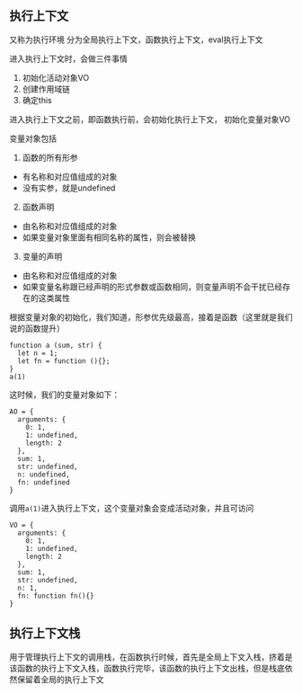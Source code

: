
## 执行上下文
又称为执行环境
分为全局执行上下文，函数执行上下文，eval执行上下文

进入执行上下文时，会做三件事情
1. 初始化活动对象VO
2. 创建作用域链
3. 确定this

进入执行上下文之前，即函数执行前，会初始化执行上下文，
初始化变量对象VO

变量对象包括
1. 函数的所有形参
  + 有名称和对应值组成的对象
  + 没有实参，就是undefined
2. 函数声明
  + 由名称和对应值组成的对象
  + 如果变量对象里面有相同名称的属性，则会被替换
3. 变量的声明
  + 由名称和对应值组成的对象
  + 如果变量名称跟已经声明的形式参数或函数相同，则变量声明不会干扰已经存在的这类属性

根据变量对象的初始化，我们知道，形参优先级最高，接着是函数（这里就是我们说的函数提升）

```
function a (sum, str) {
  let n = 1;
  let fn = function (){};
}
a(1)
```

这时候，我们的变量对象如下：
```
AO = {
  arguments: {
    0: 1,
    1: undefined,
    length: 2
  },
  sum: 1,
  str: undefined,
  n: undefined,
  fn: undefined
}
```
调用`a(1)`进入执行上下文，这个变量对象会变成活动对象，并且可访问
```
VO = {
  arguments: {
    0: 1,
    1: undefined,
    length: 2
  },
  sum: 1,
  str: undefined,
  n: 1,
  fn: function fn(){}
}

```

## 执行上下文栈
用于管理执行上下文的调用栈，在函数执行时候，首先是全局上下文入栈，挤着是该函数的执行上下文入栈，函数执行完毕，该函数的执行上下文出栈，但是栈底依然保留着全局的执行上下文


